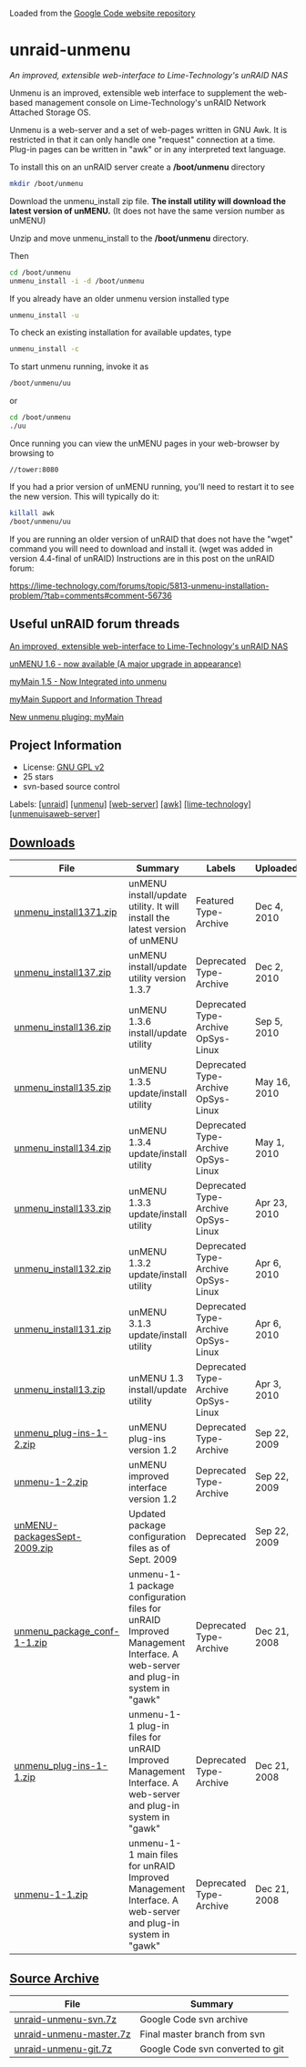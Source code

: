
Loaded from the [Google Code website repository](https://code.google.com/archive/p/unraid-unmenu/)

# unraid-unmenu

   *An improved, extensible web-interface to Lime-Technology's unRAID NAS*

Unmenu is an improved, extensible web interface to supplement the web-based management console on Lime-Technology's unRAID Network Attached Storage OS.

Unmenu is a web-server and a set of web-pages written in GNU Awk. It is restricted in that it can only handle one "request" connection at a time. Plug-in pages can be written in "awk" or in any interpreted text language.

To install this on an unRAID server create a **/boot/unmenu** directory

```bash
mkdir /boot/unmenu
```

Download the unmenu_install zip file. **The install utility will download the latest version of unMENU.** (It does not have the same version number as unMENU)

Unzip and move unmenu_install to the **/boot/unmenu** directory.

Then

```bash
cd /boot/unmenu
unmenu_install -i -d /boot/unmenu
```

If you already have an older unmenu version installed type

```bash
unmenu_install -u
```

To check an existing installation for available updates, type

```bash
unmenu_install -c
```

To start unmenu running, invoke it as

```bash
/boot/unmenu/uu
```

or

```bash
cd /boot/unmenu
./uu
```

Once running you can view the unMENU pages in your web-browser by browsing to

```
//tower:8080
```

If you had a prior version of unMENU running, you'll need to restart it to see the new version.
This will typically do it:

```bash
killall awk
/boot/unmenu/uu
```

If you are running an older version of unRAID that does not have the "wget" command you will need to download and install it. (wget was added in version 4.4-final of unRAID)
Instructions are in this post on the unRAID forum:

   https://lime-technology.com/forums/topic/5813-unmenu-installation-problem/?tab=comments#comment-56736

## Useful unRAID forum threads

   [An improved, extensible web-interface to Lime-Technology's unRAID NAS](https://lime-technology.com/forums/topic/2521-an-improved-unraid-web-interface-extensible-and-easy-to-install/)

   [unMENU 1.6 - now available (A major upgrade in appearance)](https://lime-technology.com/forums/topic/25692-unmenu-16-now-available-a-major-upgrade-in-appearance/)

   [myMain 1.5 - Now Integrated into unmenu](https://lime-technology.com/forums/topic/8765-mymain-15-now-integrated-into-unmenu/)

   [myMain Support and Information Thread](https://lime-technology.com/forums/topic/31237-mymain-support-and-information-thread/)

   [New unmenu pluging: myMain](https://lime-technology.com/forums/topic/2628-new-unmenu-pluging-mymain/)

## Project Information

 - License: [GNU GPL v2](http://www.gnu.org/licenses/old-licenses/gpl-2.0.html)
 - 25 stars
 - svn-based source control

Labels: [[unraid]](https://code.google.com/archive/search?q=domain:code.google.com%20label:unraid)  [[unmenu]](https://code.google.com/archive/search?q=domain:code.google.com%20label:unmenu)  [[web-server]](https://code.google.com/archive/search?q=domain:code.google.com%20label:web-server)  [[awk]](https://code.google.com/archive/search?q=domain:code.google.com%20label:awk)  [[lime-technology]](https://code.google.com/archive/search?q=domain:code.google.com%20label:lime-technology)  [[unmenuisaweb-server]](https://code.google.com/archive/search?q=domain:code.google.com%20label:unmenuisaweb-server)

## [Downloads](./downloads/)

**File** | **Summary** | **Labels** | **Uploaded** | **Size**
-------- | ----------- | ---------- | ------------ | --------
[unmenu_install1371.zip](./downloads/unmenu_install1371.zip) | unMENU install/update utility. It will install the latest version of unMENU | Featured Type-Archive | Dec 4, 2010 | 3.77KB
[unmenu_install137.zip](./downloads/unmenu_install137.zip) | unMENU install/update utility version 1.3.7 | Deprecated  Type-Archive | Dec 2, 2010 | 3.67KB
[unmenu_install136.zip](./downloads/unmenu_install136.zip) | unMENU 1.3.6 install/update utility | Deprecated  Type-Archive  OpSys-Linux | Sep 5, 2010 | 3.54KB
[unmenu_install135.zip](./downloads/unmenu_install135.zip) | unMENU 1.3.5 update/install utility | Deprecated  Type-Archive  OpSys-Linux | May 16, 2010 | 3.08KB
[unmenu_install134.zip](./downloads/unmenu_install134.zip) | unMENU 1.3.4 update/install utility | Deprecated  Type-Archive  OpSys-Linux | May 1, 2010 | 3.06KB
[unmenu_install133.zip](./downloads/unmenu_install133.zip) | unMENU 1.3.3 update/install utility | Deprecated  Type-Archive  OpSys-Linux | Apr 23, 2010 | 2.74KB
[unmenu_install132.zip](./downloads/unmenu_install132.zip) | unMENU 1.3.2 update/install utility | Deprecated  Type-Archive  OpSys-Linux | Apr 6, 2010 | 2.54KB
[unmenu_install131.zip](./downloads/unmenu_install131.zip) | unMENU 3.1.3 update/install utility | Deprecated  Type-Archive  OpSys-Linux | Apr 6, 2010 | 2.5KB
[unmenu_install13.zip](./downloads/unmenu_install13.zip) | unMENU 1.3 install/update utility | Deprecated  Type-Archive  OpSys-Linux | Apr 3, 2010 | 2.43KB
[unmenu_plug-ins-1-2.zip](./downloads/unmenu_plug-ins-1-2.zip) | unMENU plug-ins version 1.2 | Deprecated  Type-Archive | Sep 22, 2009 | 82.25KB
[unmenu-1-2.zip](./downloads/unmenu-1-2.zip) | unMENU improved interface version 1.2 | Deprecated  Type-Archive | Sep 22, 2009 | 23.46KB
[unMENU-packagesSept-2009.zip](./downloads/unMENU-packagesSept-2009.zip) | Updated package configuration files as of Sept. 2009 | Deprecated | Sep 22, 2009 | 12.36KB
[unmenu_package_conf-1-1.zip](./downloads/unmenu_package_conf-1-1.zip) | unmenu-1-1 package configuration files for unRAID Improved Management Interface. A web-server and plug-in system in "gawk" | Deprecated  Type-Archive | Dec 21, 2008 | 6.41KB
[unmenu_plug-ins-1-1.zip](./downloads/unmenu_plug-ins-1-1.zip) | unmenu-1-1 plug-in files for unRAID Improved Management Interface. A web-server and plug-in system in "gawk" | Deprecated  Type-Archive | Dec 21, 2008 | 60.34KB
[unmenu-1-1.zip](./downloads/unmenu-1-1.zip) | unmenu-1-1 main files for unRAID Improved Management Interface. A web-server and plug-in system in "gawk" | Deprecated  Type-Archive | Dec 21, 2008 | 23.04KB

## [Source Archive](./archive/)

**File** | **Summary**
-------- | -----------
[unraid-unmenu-svn.7z](./archive/unraid-unmenu-svn.7z) | Google Code svn archive
[unraid-unmenu-master.7z](./archive/unraid-unmenu-master.7z) | Final master branch from svn
[unraid-unmenu-git.7z](./archive/unraid-unmenu-git.7z) | Google Code svn converted to git

